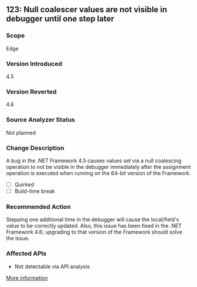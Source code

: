 ## 123: Null coalescer values are not visible in debugger until one step later

### Scope
Edge

### Version Introduced
4.5

### Version Reverted
4.6

### Source Analyzer Status
Not planned

### Change Description
A bug in the .NET Framework 4.5 causes values set via a null coalescing operation to not be visible in the debugger immediately after the assignment operation is executed when running on the 64-bit version of the Framework.

- [ ] Quirked
- [ ] Build-time break

### Recommended Action
Stepping one additional time in the debugger will cause the local/field's value to be correctly updated. Also, this issue has been fixed in the .NET Framework 4.6; upgrading to that version of the Framework should solve the issue.

### Affected APIs
* Not detectable via API analysis

[More information](http://stackoverflow.com/questions/19352130/why-doesnt-the-null-coalescing-operator-work-in-this-situation)
